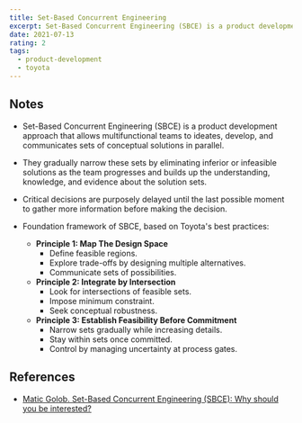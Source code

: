 ```yaml
---
title: Set-Based Concurrent Engineering
excerpt: Set-Based Concurrent Engineering (SBCE) is a product development approach that allows multifunctional teams to ideates, develop, and communicates sets of conceptual solutions in parallel.
date: 2021-07-13
rating: 2
tags:
  - product-development
  - toyota
---
```


## Notes

- Set-Based Concurrent Engineering (SBCE) is a product development approach that allows multifunctional teams to ideates, develop, and communicates sets of conceptual solutions in parallel.

- They gradually narrow these sets by eliminating inferior or infeasible solutions as the team progresses and builds up the understanding, knowledge, and evidence about the solution sets.

- Critical decisions are purposely delayed until the last possible moment to gather more information before making the decision.

- Foundation framework of SBCE, based on Toyota's best practices:
  - **Principle 1: Map The Design Space**
    - Define feasible regions.
    - Explore trade-offs by designing multiple alternatives.
    - Communicate sets of possibilities.
  - **Principle 2: Integrate by Intersection**
    - Look for intersections of feasible sets.
    - Impose minimum constraint.
    - Seek conceptual robustness.
  - **Principle 3: Establish Feasibility Before Commitment**
    - Narrow sets gradually while increasing details.
    - Stay within sets once committed.
    - Control by managing uncertainty at process gates.

## References

- [Matic Golob. Set-Based Concurrent Engineering (SBCE): Why should you be interested?](https://lean-analytics.org/set-based-concurrent-engineering-sbce-why-should-you-be-interested/)
